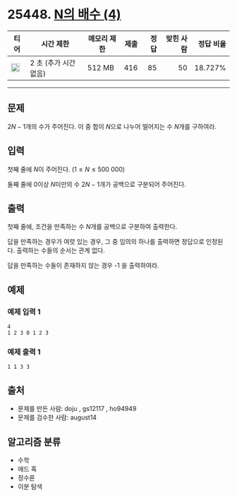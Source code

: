 # 25448. [N의 배수 (4)](https://www.acmicpc.net/problem/25448)

| 티어 | 시간 제한 | 메모리 제한 | 제출 | 정답 | 맞힌 사람 | 정답 비율 |
|---|---|---|---:|---:|---:|---:|
| <img src="https://static.solved.ac/tier_small/28.svg" width="20px" /> | 2 초 (추가 시간 없음) | 512 MB | 416 | 85 | 50 | 18.727% |

---

## 문제

$2N-1$개의 수가 주어진다. 이 중 합이 $N$으로 나누어 떨어지는 수 $N$개를 구하여라.

## 입력

첫째 줄에 $N$이 주어진다. ($1 \le N \le 500\ 000$)

둘째 줄에 $0$이상 $N$미만의 수 $2N-1$개가 공백으로 구분되어 주어진다.

## 출력

첫째 줄에, 조건을 만족하는 수 $N$개를 공백으로 구분하여 출력한다.

답을 만족하는 경우가 여럿 있는 경우, 그 중 임의의 하나를 출력하면 정답으로 인정된다. 출력하는 수들의 순서는 관계 없다.

답을 만족하는 수들이 존재하지 않는 경우 
-1
을 출력하여라.

## 예제

### 예제 입력 1

```
4
1 2 3 0 1 2 3
```

### 예제 출력 1

```
1 1 3 3
```

## 출처

- 문제를 만든 사람: doju , gs12117 , ho94949
- 문제를 검수한 사람: august14

## 알고리즘 분류

- 수학
- 애드 혹
- 정수론
- 이분 탐색

